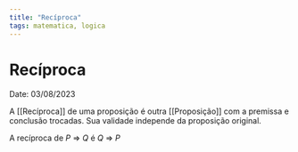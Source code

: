 ```yaml
---
title: "Recíproca"
tags: matematica, logica
---
```

# Recíproca

Date: 03/08/2023

A [[Recíproca]] de uma proposição é outra [[Proposição]] com a premissa e conclusão trocadas. Sua validade independe da proposição original.

A recíproca de $P$ $\Rightarrow$ $Q$ é $Q$ $\Rightarrow$ $P$